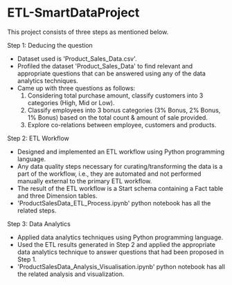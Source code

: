 # ETL-SmartDataProject
This project consists of three steps as mentioned below.


Step 1: Deducing the question
- Dataset used is 'Product_Sales_Data.csv'. 
-	Profiled the dataset 'Product_Sales_Data' to find relevant and appropriate questions that can be answered using any of the data analytics techniques.
-	Came up with three questions as follows:
    1. Considering total purchase amount, classify customers into 3 categories (High, Mid or Low).
    2. Classify employees into 3 bonus categories (3% Bonus, 2% Bonus, 1% Bonus) based on the total count & amount of sale provided.
    3. Explore co-relations between employee, customers and products.

Step 2: ETL Workflow
-	Designed and implemented an ETL workflow using Python programming language.
-	Any data quality steps necessary for curating/transforming the data is a part of the workflow, i.e., they are automated and not performed manually external to the primary ETL workflow.
-	The result of the ETL workflow is a Start schema containing a Fact table and three Dimension tables. 
- 'ProductSalesData_ETL_Process.ipynb' python notebook has all the related steps.

Step 3: Data Analytics
-	Applied data analytics techniques using Python programming language.
-	Used the ETL results generated in Step 2 and applied the appropriate data analytics technique to answer questions that had been proposed in Step 1.
- 'ProductSalesData_Analysis_Visualisation.ipynb' python notebook has all the related analysis and visualization.
